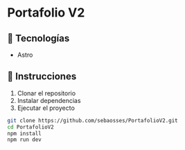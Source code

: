 # Portafolio V2

## 🚀 Tecnologías

- Astro

## 📝 Instrucciones

1. Clonar el repositorio
2. Instalar dependencias
3. Ejecutar el proyecto

```bash
git clone https://github.com/sebaosses/PortafolioV2.git
cd PortafolioV2
npm install
npm run dev
```


